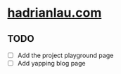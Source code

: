 # [hadrianlau.com](https://hadrianlau.com)

## TODO
-[ ] Add the project playground page
-[ ] Add yapping blog page